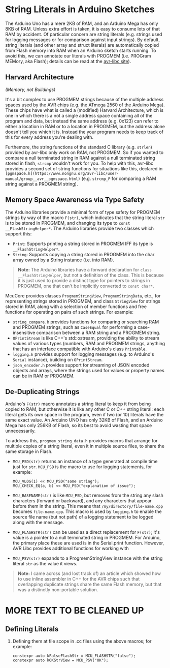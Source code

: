 # String Literals in Arduino Sketches

The Arduino Uno has a mere 2KB of RAM, and an Arduino Mega has only 8KB of RAM.
Unless extra effort is taken, it is easy to consume lots of that RAM by
accident. Of particular concern are string literals (e.g. strings used for
logging messages or for comparison against input strings). By default, string
literals (and other array and struct literals) are automatically copied from
Flash memory into RAM when an Arduino sketch starts running. To avoid this, we
can annotate our literals with PROGMEM (i.e. PROGram MEMory, aka Flash); details
can be read at the
[avr-libc site](https://www.nongnu.org/avr-libc/user-manual/pgmspace.html)).

## Harvard Architecture

*(Memory, not Buildings)*

It's a bit complex to use PROGMEM strings because of the multiple address spaces
used by the AVR chips (e.g. the ATmega 2560 of the Arduino Mega). These chips
have what is called a (modified) Harvard Architecture, which is one in which
there is a not a single address space containing all of the program and data,
but instead the same address (e.g. 0x123) can refer to either a location in RAM
or to a location in PROGMEM, but the address alone doesn't tell you which it is.
Instead the your program needs to keep track of this for every address you're
dealing with.

Furthemore, the string functions of the standard C library (e.g. `strlen`)
provided by avr-libc only work on RAM, not PROGMEM. So if you wanted to compare
a null terminated string in RAM against a null terminated string stored in
flash, `strcmp` wouldn't work for you. To help with this, avr-libc provides a
second set of string functions for situations like this, declared in
`[pgmspace.h](https://www.nongnu.org/avr-libc/user-manual/group__avr__pgmspace.html)`
(e.g. `strcmp_P` for comparing a RAM string against a PROGMEM string).

## Memory Space Awareness via Type Safety

The Arduino libraries provide a minimal form of type safety for PROGMEM strings
by way of the macro `F(str)`, which indicates that the string literal `str` is
to be stored in PROGMEM, and changing its type to `const __FlashStringHelper*`.
The Arduino libraries provide two classes which support this:

*   `Print`: Supports printing a string stored in PROGMEM IFF its type is
    `__FlashStringHelper*`.
*   `String`: Supports copying a string stored in PROGMEM into the char array
    owned by a String instance (i.e. into RAM).

> **Note:** The Arduino libraries have a forward declaration for `class
> __FlashStringHelper`, but not a definition of the class. This is because it is
> just used to provide a distinct type for pointers to strings in PROGMEM, one
> that can't be implicitly converted to `const char*`.

McuCore provides classes `ProgmemStringView`, `ProgmemStringData`, etc., for
representing strings stored in PROGMEM, and class `StringView` for strings
stored in RAM, along with a selection of member functions and free functions for
operating on pairs of such strings. For example:

*   `string_compare.h` provides functions for comparing or searching RAM and
    PROGMEM strings, such as `CaseEqual` for performing a case-insensitive
    comparison between a RAM string and a PROGMEM string.
*   `OPrintStream` is like C++'s std::ostream, providing the ability to stream
    values of various types (numbers, RAM and PROGMEM strings, anything that has
    an interface compatible with Arduino's class `Printable`.
*   `logging.h` provides support for logging messages (e.g. to Arduino's
    `Serial` instance), building on `OPrintStream`.
*   `json_encoder.h` provides support for streaming of JSON encoded objects and
    arrays, where the strings used for values or property names can be in RAM or
    PROGMEM.

## De-Duplicating Strings

Arduino's `F(str)` macro annotates a string literal to keep it from being copied
to RAM, but otherwise it is like any other C or C++ string literal: each literal
gets its own space in the program, even if two (or 10) literals have the same
exact value. An Arduino UNO has only 32KB of Flash, and an Arduino Mega has only
256KB of Flash, so its best to avoid wasting that space unnecessarily.

To address this, `progmem_string_data.h` provides macros that arrange for
multiple copies of a string literal, even it in multiple source files, to share
the same storage in Flash.

*   `MCU_PSD(str)` returns an instance of a type generated at compile time just
    for `str`. `MCU_PSD` is the macro to use for logging statements, for
    example:

    ```
    MCU_VLOG(1) << MCU_PSD("some string");
    MCU_CHECK_EQ(a, b) << MCU_PSD("explanation of issue");
    ```

*   `MCU_BASENAME(str)` is like `MCU_PSD`, but removes from the string any slash
    characters (forward or backward), and any characters that appear before them
    in the string. This means that `/my/directory/file-name.cpp` becomes
    `file-name.cpp`. This macro is used by `logging.h` to enable the source file
    name (but not path) of a logging statement to be logged along with the
    message.

*   `MCU_FLASHSTR(str)` can be used as a direct replacement for `F(str)`; it's
    value is a pointer to a null terminated string in PROGMEM. For Arduino, the
    primary place these are used is in the Serial.print function. However, AVR
    Libc provides additional functions for working with

*   `MCU_PSV(str)` expands to a ProgmemStringView instance with the string
    literal `str` as the value it views.

> **Note:** I came across (and lost track of) an article which showed how to use
> inline assembler in C++ for the AVR chips such that overlapping duplicate
> strings share the same Flash memory, but that was a distinctly non-portable
> solution.

# MORE TEXT TO BE CLEANED UP

## Defining Literals

1.  Defining them at file scope in .cc files using the above macros; for
    example:

    ```
    constexpr auto kFalseFlashStr = MCU_FLASHSTR("false");
    constexpr auto kOKStrView = MCU_PSV("OK");
    ```
